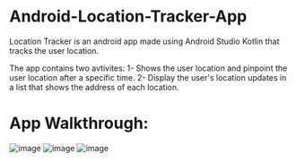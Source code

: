 # Android-Location-Tracker-App

Location Tracker is an android app made using Android Studio Kotlin that tracks the user location.

The app contains two avtivites:
1- Shows the user location and pinpoint the user location after a specific time.
2- Display the user's location updates in a list that shows the address of each location.

# App Walkthrough:

![image](https://user-images.githubusercontent.com/68155379/208899786-6d896531-d61b-427c-9ef2-f7c0a7d634c8.png)
![image](https://user-images.githubusercontent.com/68155379/208899816-55805c2c-20e1-4357-954a-6bb646599d50.png)
![image](https://user-images.githubusercontent.com/68155379/208899830-c9296894-3336-43de-bd9b-62992d2a9cf0.png)
